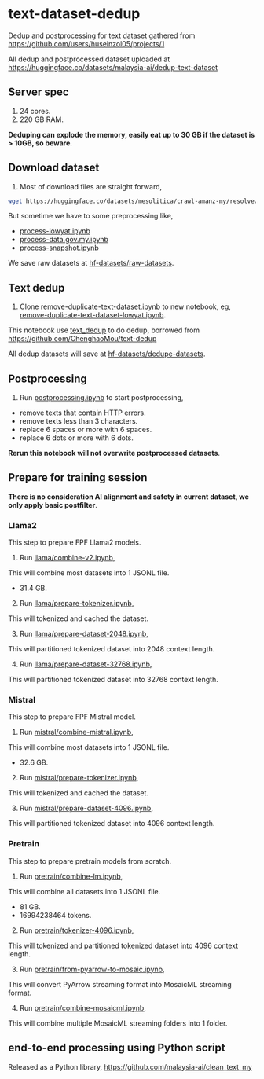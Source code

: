 # text-dataset-dedup

Dedup and postprocessing for text dataset gathered from https://github.com/users/huseinzol05/projects/1

All dedup and postprocessed dataset uploaded at https://huggingface.co/datasets/malaysia-ai/dedup-text-dataset

## Server spec

1. 24 cores.
2. 220 GB RAM.

**Deduping can explode the memory, easily eat up to 30 GB if the dataset is > 10GB, so beware**.

## Download dataset

1. Most of download files are straight forward,

```bash
wget https://huggingface.co/datasets/mesolitica/crawl-amanz-my/resolve/main/parsed.jsonl -O hf-datasets/raw-datasets/amanz.jsonl
```

But sometime we have to some preprocessing like,

- [process-lowyat.ipynb](process-lowyat.ipynb)
- [process-data.gov.my.ipynb](process-data.gov.my.ipynb)
- [process-snapshot.ipynb](process-snapshot.ipynb)

We save raw datasets at [hf-datasets/raw-datasets](hf-datasets/raw-datasets).

## Text dedup

1. Clone [remove-duplicate-text-dataset.ipynb](remove-duplicate-text-dataset.ipynb) to new notebook, eg, [remove-duplicate-text-dataset-lowyat.ipynb](remove-duplicate-text-dataset-lowyat.ipynb).

This notebook use [text_dedup](text_dedup) to do dedup, borrowed from https://github.com/ChenghaoMou/text-dedup

All dedup datasets will save at [hf-datasets/dedupe-datasets](hf-datasets/dedupe-datasets).

## Postprocessing

1. Run [postprocessing.ipynb](postprocessing.ipynb) to start postprocessing,

- remove texts that contain HTTP errors.
- remove texts less than 3 characters.
- replace 6 spaces or more with 6 spaces.
- replace 6 dots or more with 6 dots.

**Rerun this notebook will not overwrite postprocessed datasets**.

## Prepare for training session

**There is no consideration AI alignment and safety in current dataset, we only apply basic postfilter**.

### Llama2

This step to prepare FPF Llama2 models.

1. Run [llama/combine-v2.ipynb](llama/combine-v2.ipynb),

This will combine most datasets into 1 JSONL file.

- 31.4 GB.

2. Run [llama/prepare-tokenizer.ipynb](llama/prepare-tokenizer.ipynb),

This will tokenized and cached the dataset.

3. Run [llama/prepare-dataset-2048.ipynb](llama/prepare-dataset-2048.ipynb),

This will partitioned tokenized dataset into 2048 context length.

4. Run [llama/prepare-dataset-32768.ipynb](llama/prepare-dataset-32768.ipynb),

This will partitioned tokenized dataset into 32768 context length.

### Mistral

This step to prepare FPF Mistral model.

1. Run [mistral/combine-mistral.ipynb](mistral/combine-mistral.ipynb),

This will combine most datasets into 1 JSONL file.

- 32.6 GB.

2. Run [mistral/prepare-tokenizer.ipynb](mistral/prepare-tokenizer.ipynb),

This will tokenized and cached the dataset.

3. Run [mistral/prepare-dataset-4096.ipynb](mistral/prepare-dataset-4096.ipynb),

This will partitioned tokenized dataset into 4096 context length.

### Pretrain

This step to prepare pretrain models from scratch.

1. Run [pretrain/combine-lm.ipynb](pretrain/combine-lm.ipynb),

This will combine all datasets into 1 JSONL file.

- 81 GB.
- 16994238464 tokens.

2. Run [pretrain/tokenizer-4096.ipynb](pretrain/tokenizer-4096.ipynb),

This will tokenized and partitioned tokenized dataset into 4096 context length.

3. Run [pretrain/from-pyarrow-to-mosaic.ipynb](pretrain/from-pyarrow-to-mosaic.ipynb),

This will convert PyArrow streaming format into MosaicML streaming format.

4. Run [pretrain/combine-mosaicml.ipynb](pretrain/combine-mosaicml.ipynb),

This will combine multiple MosaicML streaming folders into 1 folder.

## end-to-end processing using Python script

Released as a Python library, https://github.com/malaysia-ai/clean_text_my


